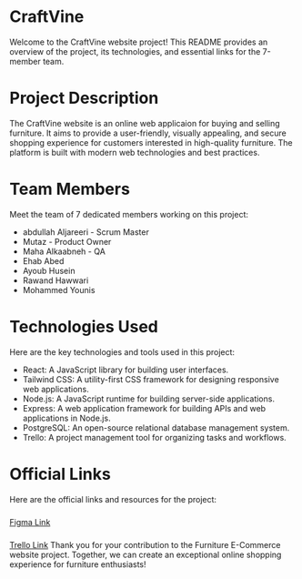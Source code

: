 # CraftVine
Welcome to the CraftVine website project! This README provides an overview of the project, its technologies, and essential links for the 7-member team.

# Project Description
The CraftVine website is an online web applicaion for buying and selling furniture. It aims to provide a user-friendly, visually appealing, and secure shopping experience for customers interested in high-quality furniture. The platform is built with modern web technologies and best practices.

# Team Members
Meet the team of 7 dedicated members working on this project:

- abdullah Aljareeri - Scrum Master
- Mutaz - Product Owner
- Maha Alkaabneh - QA
- Ehab Abed
- Ayoub Husein
- Rawand Hawwari
- Mohammed Younis

# Technologies Used
Here are the key technologies and tools used in this project:

- React: A JavaScript library for building user interfaces.
- Tailwind CSS: A utility-first CSS framework for designing responsive web applications.
- Node.js: A JavaScript runtime for building server-side applications.
- Express: A web application framework for building APIs and web applications in Node.js.
- PostgreSQL: An open-source relational database management system.
- Trello: A project management tool for organizing tasks and workflows.

# Official Links
Here are the official links and resources for the project:
### 
[Figma Link](https://www.figma.com/file/YU5mFWJjbYbziqKYS2QuGO/CraftVine.com?type=design&node-id=16-945&mode=design&t=D6j8lo2o0uhYUTNo-0)
###
[Trello Link](https://trello.com/b/udXKXvjc/craftvine)
Thank you for your contribution to the Furniture E-Commerce website project. Together, we can create an exceptional online shopping experience for furniture enthusiasts!





